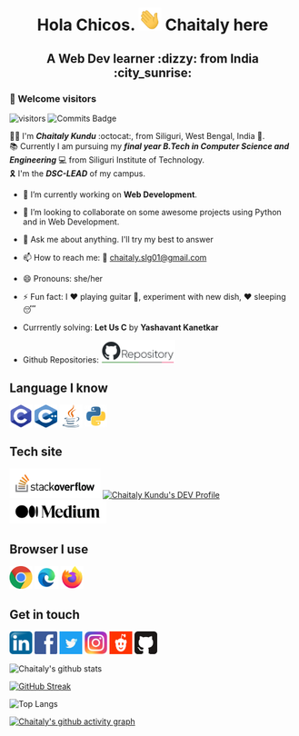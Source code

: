 <h1 align="center"> <b> Hola Chicos. <a> <img alt="C" src="https://github.com/Chaitalykundu/Chaitalykundu/blob/master/assets/wave.gif" width="40" height="40"></a>  Chaitaly here</b></h1>
<h2 align="center"> <b> A Web Dev learner :dizzy: from India :city_sunrise: </b> </h2>

### :rainbow: Welcome visitors

![visitors](https://visitor-badge.glitch.me/badge?page_id=Chaitalykundu.Chaitalykundu)
![Commits Badge](https://badges.pufler.dev/commits/monthly/Chaitalykundu)

:raising_hand_woman: I'm ***Chaitaly Kundu*** :octocat:, from Siliguri, West Bengal, India :city_sunset:. <br>
:books: Currently I am pursuing my ***final year B.Tech in Computer Science and Engineering*** :computer: from Siliguri Institute of Technology.<br>
:reminder_ribbon: I'm the ***DSC-LEAD*** of my campus. <br>

- 🔭 I’m currently working on **Web Development**. 
<!-- - 🌱 I’m currently learning **JAVA**. -->
- 👯 I’m looking to collaborate on some awesome projects using Python and in Web Development.
- 💬 Ask me about anything. I'll try my best to answer
- 📫 How to reach me: :e-mail: chaitaly.slg01@gmail.com
- 😄 Pronouns: she/her
- ⚡ Fun fact: I :heart: playing guitar :guitar:, experiment with new dish, :heart: sleeping :sleeping:
- Currrently solving: **Let Us C** by **Yashavant Kanetkar**


- Github Repositories: <a href="https://github.com/Chaitalykundu?tab=repositories"><img alt="Repository" src="https://github.com/Chaitalykundu/Chaitalykundu/blob/master/assets/repos.png" width="130"></a>


## Language I know

<a> <img align="center" alt="C" src="https://github.com/Chaitalykundu/Chaitalykundu/blob/master/assets/Language/c.png" width="40" height="40"></a>
<a> <img align="center" alt="C++" src="https://github.com/Chaitalykundu/Chaitalykundu/blob/master/assets/Language/cpp.png" width="40" height="40"></a>
<a> <img align="center" alt="Java" src="https://github.com/Chaitalykundu/Chaitalykundu/blob/master/assets/Language/java.png" width="40" height="40"></a>
<a> <img align="center" alt="Python" src="https://github.com/Chaitalykundu/Chaitalykundu/blob/master/assets/Language/python3.jpg" width="40" height="40"></a>


## Tech site

<a href="https://stackoverflow.com/users/10274210/chaitaly?tab=profile">
     <img alt="Stackoverflow" src="https://github.com/Chaitalykundu/Chaitalykundu/blob/master/assets/Tech-Site/Stackoverflow.png" width="160"></a>
     
 <a href="https://dev.to/chaitalykundu">
  <img src="https://d2fltix0v2e0sb.cloudfront.net/dev-badge.svg" alt="Chaitaly Kundu's DEV Profile" width="50"></a>
<a href="https://medium.com/@chaitaly">
  <img src="https://github.com/Chaitalykundu/Chaitalykundu/blob/master/assets/Tech-Site/m.png"  width="170">
</a>
 
 
## Browser I use

<a href="https://www.google.com/">
     <img alt="Chorme" src="https://github.com/Chaitalykundu/Chaitalykundu/blob/master/assets/Browser/chrome2.jpg" width="40" height="40"></a>
<a href="https://developer.microsoft.com/en-us/microsoft-edge/">
     <img alt="MS-Edge" src="https://github.com/Chaitalykundu/Chaitalykundu/blob/master/assets/Browser/ms_edge.jpg" width="42" height="40"></a>
<a href="https://www.mozilla.org/en-US/firefox/">
     <img alt="Firefox" src="https://github.com/Chaitalykundu/Chaitalykundu/blob/master/assets/Browser/firefox.jpg" width="40" height="40"></a>
 

## Get in touch

<a href="http://www.linkedin.com/in/chaitaly-kundu-476968175/">
     <img alt="LinkedIn" src="https://github.com/Chaitalykundu/Chaitalykundu/blob/master/assets/Social-Media/linkedin.jpg" width="40" height="40"></a>
<a href="https://www.facebook.com/profile.php?id=100008943342189">
     <img alt="facebook" src="https://github.com/Chaitalykundu/Chaitalykundu/blob/master/assets/Social-Media/facebook.png" width="40" height="40"></a>
<a href="https://twitter.com/chaitaly_kundu">
     <img alt="Twiter" src="https://github.com/Chaitalykundu/Chaitalykundu/blob/master/assets/Social-Media/twitter2.jpg" width="40" height="40"></a>
<a href="http://www.instagram.com/__m__o_n__i__">
     <img alt="Instagram" src="https://github.com/Chaitalykundu/Chaitalykundu/blob/master/assets/Social-Media/insta.jpg" width="40" height="40"></a>
<a href="https://www.reddit.com/user/Chaitaly-89">
     <img alt="Reddit" src="https://github.com/Chaitalykundu/Chaitalykundu/blob/master/assets/Social-Media/reddit.png" width="40" height="40"></a>
<a href="https://github.com/Chaitalykundu">
     <img alt="Github" src="https://github.com/Chaitalykundu/Chaitalykundu/blob/master/assets/Social-Media/github.png" width="40" height="40"></a>
    
     
<!--   Most used Language    -->
![Chaitaly's github stats](https://github-readme-stats.vercel.app/api?username=Chaitalykundu&show_icons=true&theme=radical )

<!-- Streak  -->

[![GitHub Streak](https://github-readme-streak-stats.herokuapp.com?user=Chaitalykundu&theme=nightowl&date_format=M%20j%5B%2C%20Y%5D)](https://git.io/streak-stats)


![Top Langs](https://github-readme-stats.vercel.app/api/top-langs/?username=Chaitalykundu&langs_count=8&theme=synthwave)

<!-- Activity Graph -->
[![Chaitaly's github activity graph](https://activity-graph.herokuapp.com/graph?username=Chaitalykundu&theme=dracula)](https://github.com/Chaitalykundu/github-readme-activity-graph)

